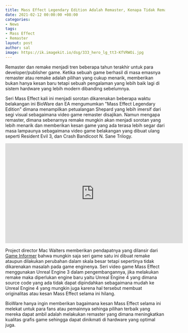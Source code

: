 ```yaml
---
title: Mass Effect Legendary Edition Adalah Remaster, Kenapa Tidak Remake?
date: 2021-02-12 00:00:00 +08:00
categories:
- News
tags:
- Mass Effect
- Remaster
layout: post
author: sal
image: https://ik.imagekit.io/dsg/333_hero_lg_tt3-KfVRWOi.jpg
---
```


Remaster dan remake menjadi tren beberapa tahun terakhir untuk para developer/publisher game. Ketika sebuah game berhasil di masa emasnya remaster atau remake adalah pilihan yang cukup menarik, memberikan bukan hanya kesan baru tetapi sebuah pengalaman yang lebih baik lagi di sistem hardware yang lebih modern dibanding sebelumnya.

Seri Mass Effect kali ini menjadi sorotan dikarenakan beberapa waktu belakangan ini BioWare dan EA mengumumkan "Mass Effect Legendary Edition" dimana menampilkan petualangan Shepard yang lebih imersif dari segi visual sebagaimana video game remaster disajikan. Namun mengapa remaster, dimana sebenarnya remake mungkin akan menjadi sorotan yang lebih menarik dan memberikan kesan game yang ada terasa lebih segar dari masa lampaunya sebagaimana video game belakangan yang dibuat ulang seperti Resident Evil 3, dan Crash Bandicoot N. Sane Trilogy.

<div class="embed-container">
<iframe width="560" height="315" src="https://www.youtube.com/embed/T7K7gMYLp2E" frameborder="0" allow="accelerometer; autoplay; clipboard-write; encrypted-media; gyroscope; picture-in-picture" allowfullscreen></iframe>
</div>

Project director Mac Walters memberikan pendapatnya yang dilansir dari [Game Informer](https://www.gameinformer.com/2021/02/05/why-mass-effect-legendary-edition-is-a-remaster-not-a-remake) bahwa mungkin saja seri game satu ini dibuat remake ataupun dilakukan perubahan dalam skala besar tetapi sepertinya tidak dikarenakan masalah pada game enginenya. Seri video game Mass Effect menggunakan Unreal Engine 3 dalam pengembangannya, jika melakukan remake maka diperlukan engine baru yaitu Unreal Engine 4 yang dimana source code yang ada tidak dapat dipindahkan sebagaimana mudah ke Unreal Engine 4 yang mungkin juga karena hal tersebut membuat originalitas atau kesan Mass Effect selama ini hilang.

BioWare hanya ingin memberikan bagaimana kesan Mass Effect selama ini melekat untuk para fans atau pemainnya sehinga pilihan terbaik yang mereka dapat ambil adalah melakukan remaster yang dimana meningkatkan kualitas grafis game sehingga dapat dinikmati di hardware yang optimal juga.

